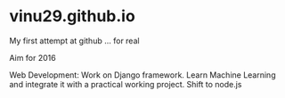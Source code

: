 # vinu29.github.io
My first attempt at github ... for real

Aim for 2016

Web Development:
Work on Django framework.
Learn Machine Learning and integrate it with a practical working project.
Shift to node.js

